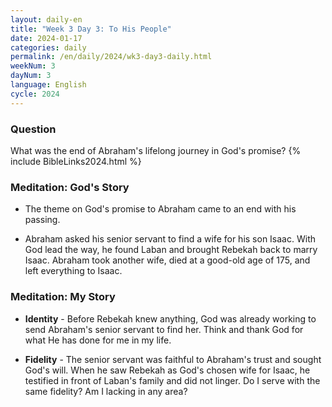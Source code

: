 ```yaml
---
layout: daily-en
title: "Week 3 Day 3: To His People"
date: 2024-01-17
categories: daily
permalink: /en/daily/2024/wk3-day3-daily.html
weekNum: 3
dayNum: 3
language: English
cycle: 2024
---
```


### Question     
What was the end of Abraham's lifelong journey in God's promise?
{% include BibleLinks2024.html %}

### Meditation: God's Story   
+ The theme on God's promise to Abraham came to an end with his passing. 

+ Abraham asked his senior servant to find a wife for his son Isaac. With God lead the way, he found Laban and brought Rebekah back to marry Isaac. Abraham took another wife, died at a good-old age of 175, and left everything to Isaac. 

### Meditation: My Story   
+ **Identity** - Before Rebekah knew anything, God was already working to send Abraham's senior servant to find her. Think and thank God for what He has done for me in my life. 

+ **Fidelity** - The senior servant was faithful to Abraham's trust and sought God's will. When he saw Rebekah as God's chosen wife for Isaac, he testified in front of Laban's family and did not linger. Do I serve with the same fidelity? Am I lacking in any area?
